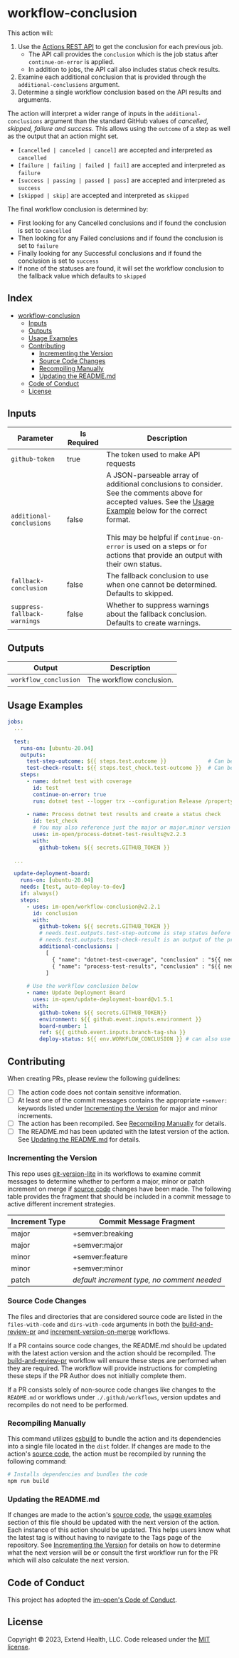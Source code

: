 # workflow-conclusion

This action will:

1. Use the [Actions REST API] to get the conclusion for each previous job.
   - The API call provides the `conclusion` which is the job status after `continue-on-error` is applied.
   - In addition to jobs, the API call also includes status check results.
2. Examine each additional conclusion that is provided through the `additional-conclusions` argument.  
3. Determine a single workflow conclusion based on the API results and arguments.  

The action will interpret a wider range of inputs in the `additional-conclusions` argument than the standard GitHub values of *cancelled, skipped, failure and success*.  This allows using the `outcome` of a step as well as the output that an action might set.

- `[cancelled | canceled | cancel]` are accepted and interpreted as `cancelled`
- `[failure | failing | failed | fail]` are accepted and interpreted as `failure`
- `[success | passing | passed | pass]` are accepted and interpreted as `success`
- `[skipped | skip]` are accepted and interpreted as `skipped`

The final workflow conclusion is determined by:

- First looking for any Cancelled conclusions and if found the conclusion is set to `cancelled`
- Then looking for any Failed conclusions and if found the conclusion is set to `failure`
- Finally looking for any Successful conclusions and if found the conclusion is set to `success`
- If none of the statuses are found, it will set the workflow conclusion to the fallback value which defaults to `skipped`

## Index <!-- omit in toc -->

- [workflow-conclusion](#workflow-conclusion)
  - [Inputs](#inputs)
  - [Outputs](#outputs)
  - [Usage Examples](#usage-examples)
  - [Contributing](#contributing)
    - [Incrementing the Version](#incrementing-the-version)
    - [Source Code Changes](#source-code-changes)
    - [Recompiling Manually](#recompiling-manually)
    - [Updating the README.md](#updating-the-readmemd)
  - [Code of Conduct](#code-of-conduct)
  - [License](#license)

## Inputs

| Parameter                    | Is Required | Description                                                                                                                                                                                                                                                                                                     |
|------------------------------|-------------|-----------------------------------------------------------------------------------------------------------------------------------------------------------------------------------------------------------------------------------------------------------------------------------------------------------------|
| `github-token`               | true        | The token used to make API requests                                                                                                                                                                                                                                                                             |
| `additional-conclusions`     | false       | A JSON-parseable array of additional conclusions to consider.  See the comments above for accepted values.  See the [Usage Example](#usage) below for the correct format.  <br/><br/>This may be helpful if `continue-on-error` is used on a steps or for actions that provide an output with their own status. |
| `fallback-conclusion`        | false       | The fallback conclusion to use when one cannot be determined.  Defaults to skipped.                                                                                                                                                                                                                             |
| `suppress-fallback-warnings` | false       | Whether to suppress warnings about the fallback conclusion.  Defaults to create warnings.                                                                                                                                                                                                                       |

## Outputs

| Output                | Description              |
|-----------------------|--------------------------|
| `workflow_conclusion` | The workflow conclusion. |

## Usage Examples

```yml
jobs:
  ...
  
  test:
    runs-on: [ubuntu-20.04]
    outputs: 
      test-step-outcome: ${{ steps.test.outcome }}             # Can be: cancelled, skipped, failure, success
      test-check-result: ${{ steps.test_check.test-outcome }}  # Can be:  Failed, Passed
    steps:
      - name: dotnet test with coverage
        id: test
        continue-on-error: true
        run: dotnet test --logger trx --configuration Release /property:CollectCoverage=True /property:CoverletOutputFormat=opencover
      
      - name: Process dotnet test results and create a status check
        id: test_check
        # You may also reference just the major or major.minor version
        uses: im-open/process-dotnet-test-results@v2.2.3
        with:
          github-token: ${{ secrets.GITHUB_TOKEN }}
          
  ...

  update-deployment-board:
    runs-on: [ubuntu-20.04]
    needs: [test, auto-deploy-to-dev]
    if: always()
    steps:
      - uses: im-open/workflow-conclusion@v2.2.1
        id: conclusion
        with:
          github-token: ${{ secrets.GITHUB_TOKEN }}
          # needs.test.outputs.test-step-outcome is step status before continue-on-error is applied.  Could be cancelled, skipped, failure, success.
          # needs.test.outputs.test-check-result is an output of the process-dotnet-test-results action.  Could be Failed or Passed
          additional-conclusions: |
            [
              { "name": "dotnet-test-coverage", "conclusion" : "${{ needs.test.outputs.test-step-outcome }}" }, 
              { "name": "process-test-results", "conclusion" : "${{ needs.test.outputs.test-check-result }}" }
            ]
      
      # Use the workflow conclusion below
      - name: Update Deployment Board
        uses: im-open/update-deployment-board@v1.5.1
        with:
          github-token: ${{ secrets.GITHUB_TOKEN}}
          environment: ${{ github.event.inputs.environment }}
          board-number: 1
          ref: ${{ github.event.inputs.branch-tag-sha }}
          deploy-status: ${{ env.WORKFLOW_CONCLUSION }} # can also use ${{ steps.conclusion.workflow_conclusion }}
```

## Contributing

When creating PRs, please review the following guidelines:

- [ ] The action code does not contain sensitive information.
- [ ] At least one of the commit messages contains the appropriate `+semver:` keywords listed under [Incrementing the Version] for major and minor increments.
- [ ] The action has been recompiled.  See [Recompiling Manually] for details.
- [ ] The README.md has been updated with the latest version of the action.  See [Updating the README.md] for details.

### Incrementing the Version

This repo uses [git-version-lite] in its workflows to examine commit messages to determine whether to perform a major, minor or patch increment on merge if [source code] changes have been made.  The following table provides the fragment that should be included in a commit message to active different increment strategies.

| Increment Type | Commit Message Fragment                     |
|----------------|---------------------------------------------|
| major          | +semver:breaking                            |
| major          | +semver:major                               |
| minor          | +semver:feature                             |
| minor          | +semver:minor                               |
| patch          | *default increment type, no comment needed* |

### Source Code Changes

The files and directories that are considered source code are listed in the `files-with-code` and `dirs-with-code` arguments in both the [build-and-review-pr] and [increment-version-on-merge] workflows.  

If a PR contains source code changes, the README.md should be updated with the latest action version and the action should be recompiled.  The [build-and-review-pr] workflow will ensure these steps are performed when they are required.  The workflow will provide instructions for completing these steps if the PR Author does not initially complete them.

If a PR consists solely of non-source code changes like changes to the `README.md` or workflows under `./.github/workflows`, version updates and recompiles do not need to be performed.

### Recompiling Manually

This command utilizes [esbuild] to bundle the action and its dependencies into a single file located in the `dist` folder.  If changes are made to the action's [source code], the action must be recompiled by running the following command:

```sh
# Installs dependencies and bundles the code
npm run build
```

### Updating the README.md

If changes are made to the action's [source code], the [usage examples] section of this file should be updated with the next version of the action.  Each instance of this action should be updated.  This helps users know what the latest tag is without having to navigate to the Tags page of the repository.  See [Incrementing the Version] for details on how to determine what the next version will be or consult the first workflow run for the PR which will also calculate the next version.

## Code of Conduct

This project has adopted the [im-open's Code of Conduct](https://github.com/im-open/.github/blob/main/CODE_OF_CONDUCT.md).

## License

Copyright &copy; 2023, Extend Health, LLC. Code released under the [MIT license](LICENSE).

<!-- Links -->
[Incrementing the Version]: #incrementing-the-version
[Recompiling Manually]: #recompiling-manually
[Updating the README.md]: #updating-the-readmemd
[source code]: #source-code-changes
[usage examples]: #usage-examples
[build-and-review-pr]: ./.github/workflows/build-and-review-pr.yml
[increment-version-on-merge]: ./.github/workflows/increment-version-on-merge.yml
[Actions REST API]: https://docs.github.com/en/rest/reference/actions#list-jobs-for-a-workflow-run
[git-version-lite]: https://github.com/im-open/git-version-lite
[esbuild]: https://esbuild.github.io/getting-started/#bundling-for-node
